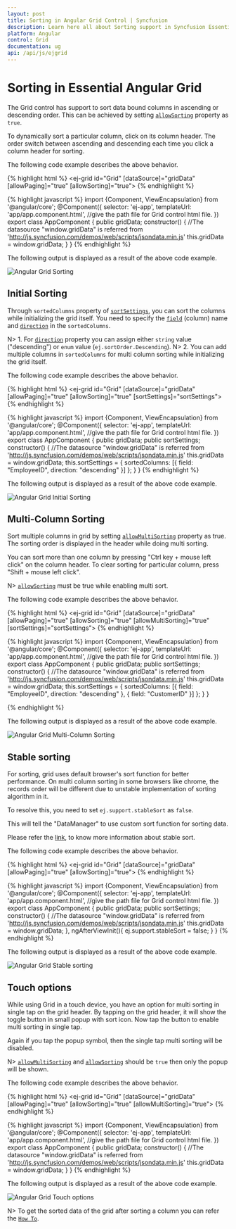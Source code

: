 ```yaml
---
layout: post
title: Sorting in Angular Grid Control | Syncfusion
description: Learn here all about Sorting support in Syncfusion Essential Angular Grid control, its elements, and more.
platform: Angular
control: Grid
documentation: ug
api: /api/js/ejgrid
--- 
```

# Sorting in Essential Angular Grid

The Grid control has support to sort data bound columns in ascending or descending order. This can be achieved by setting [`allowSorting`](https://help.syncfusion.com/api/angular/ejgrid#members:allowsorting "allowSorting") property as `true`. 

To dynamically sort a particular column, click on its column header. The order switch between ascending and descending each time you click a column header for sorting.

The following code example describes the above behavior.

{% highlight html %}
<ej-grid id="Grid" [dataSource]="gridData" [allowPaging]="true" [allowSorting]="true">
    <e-columns>
        <e-column field="OrderID"></e-column>
        <e-column field="EmployeeID"></e-column>
        <e-column field="CustomerID"></e-column>
        <e-column field="ShipCountry"></e-column>
        <e-column field="Freight"></e-column>
    </e-columns>
</ej-grid>
{% endhighlight %}

{% highlight javascript %}
import {Component, ViewEncapsulation} from '@angular/core';
@Component({
    selector: 'ej-app',
    templateUrl: 'app/app.component.html',  //give the path file for Grid control html file.
})
export class AppComponent {
    public gridData;
    constructor()
    {
        //The datasource "window.gridData" is referred from 'http://js.syncfusion.com/demos/web/scripts/jsondata.min.js'
        this.gridData = window.gridData;
    }
}
{% endhighlight %}

The following output is displayed as a result of the above code example.

![Angular Grid Sorting](sorting_images/sorting_img1.png)


## Initial Sorting

Through `sortedColumns` property of [`sortSettings`](https://help.syncfusion.com/api/angular/ejgrid#members:sortsettings "sortSettings"), you can sort the columns while initializing the grid itself. You need to specify the [`field`](https://help.syncfusion.com/api/angular/grid#members:sortsettings-sortedcolumns-field "field") (column) name and [`direction`](https://help.syncfusion.com/api/angular/grid#members:sortsettings-sortedcolumns-direction "direction") in the `sortedColumns`.

N> 1. For [`direction`](https://help.syncfusion.com/api/angular/ejgrid#members:sortsettings-sortedcolumns-direction "direction") property you can assign either `string` value ("descending") or `enum` value (`ej.sortOrder.Descending`). 
N> 2. You can add multiple columns in `sortedColumns` for multi column sorting while initializing the grid itself.

The following code example describes the above behavior.

{% highlight html %}
<ej-grid id="Grid" [dataSource]="gridData" [allowPaging]="true" [allowSorting]="true" [sortSettings]="sortSettings">
    <e-columns>
        <e-column field="OrderID"></e-column>
        <e-column field="EmployeeID"></e-column>
        <e-column field="CustomerID"></e-column>
        <e-column field="ShipCountry"></e-column>
        <e-column field="Freight"></e-column>
    </e-columns>
</ej-grid>
{% endhighlight %}

{% highlight javascript %}
import {Component, ViewEncapsulation} from '@angular/core';
@Component({
    selector: 'ej-app',
    templateUrl: 'app/app.component.html',  //give the path file for Grid control html file.
})
export class AppComponent {
    public gridData;
    public sortSettings;
    constructor()
    {
        //The datasource "window.gridData" is referred from 'http://js.syncfusion.com/demos/web/scripts/jsondata.min.js'
        this.gridData = window.gridData;
        this.sortSettings = { sortedColumns: [{ field: "EmployeeID", direction: "descending" }] };
    }
}
{% endhighlight %}

The following output is displayed as a result of the above code example.

![Angular Grid Initial Sorting](sorting_images/sorting_img2.png)


## Multi-Column Sorting

Sort multiple columns in grid by setting [`allowMultiSorting`](https://help.syncfusion.com/api/angular/ejgrid#members:allowmultisorting "allowMultiSorting") property as true. The sorting order is displayed in the header while doing multi sorting.

You can sort more than one column by pressing "Ctrl key + mouse left click" on the column header. To clear sorting for particular column, press "Shift + mouse left click". 

N> [`allowSorting`](https://help.syncfusion.com/api/angular/ejgrid#members:allowsorting "allowSorting") must be true while enabling multi sort.

The following code example describes the above behavior.

{% highlight html %}
<ej-grid id="Grid" [dataSource]="gridData" [allowPaging]="true" [allowSorting]="true" [allowMultiSorting]="true" [sortSettings]="sortSettings">
    <e-columns>
        <e-column field="OrderID"></e-column>
        <e-column field="EmployeeID"></e-column>
        <e-column field="CustomerID"></e-column>
        <e-column field="ShipCountry"></e-column>
        <e-column field="Freight"></e-column>
    </e-columns>
</ej-grid>
{% endhighlight %}

{% highlight javascript %}
import {Component, ViewEncapsulation} from '@angular/core';
@Component({
    selector: 'ej-app',
    templateUrl: 'app/app.component.html',  //give the path file for Grid control html file.
})
export class AppComponent {
    public gridData;
    public sortSettings;
    constructor()
    {
        //The datasource "window.gridData" is referred from 'http://js.syncfusion.com/demos/web/scripts/jsondata.min.js'
        this.gridData = window.gridData;
        this.sortSettings = { sortedColumns: [{ field: "EmployeeID", direction: "descending" }, { field: "CustomerID" }] };
    }
}

{% endhighlight %}

The following output is displayed as a result of the above code example.

![Angular Grid Multi-Column Sorting](sorting_images/sorting_img3.png)


## Stable sorting

For sorting, grid uses default browser's sort function for better performance. On multi column sorting in some browsers like chrome, the records order will be different due to unstable implementation of sorting algorithm in it. 

To resolve this, you need to set `ej.support.stableSort` as `false`.

This will tell the "DataManager" to use custom sort function for sorting data. 

Please refer the [link](https://en.wikipedia.org/wiki/Category:Stable_sorts# "link"), to know more information about stable sort.

The following code example describes the above behavior.

{% highlight html %}
<ej-grid id="Grid" [dataSource]="gridData" [allowPaging]="true" [allowSorting]="true">
    <e-columns>
        <e-column field="OrderID"></e-column>
        <e-column field="EmployeeID"></e-column>
        <e-column field="CustomerID"></e-column>
        <e-column field="ShipCountry"></e-column>
        <e-column field="Freight"></e-column>
    </e-columns>
</ej-grid>
{% endhighlight %}

{% highlight javascript %}
import {Component, ViewEncapsulation} from '@angular/core';
@Component({
    selector: 'ej-app',
    templateUrl: 'app/app.component.html',  //give the path file for Grid control html file.
})
export class AppComponent {
    public gridData;
    public sortSettings;
    constructor()
    {
        //The datasource "window.gridData" is referred from 'http://js.syncfusion.com/demos/web/scripts/jsondata.min.js'
        this.gridData = window.gridData;
    },
    ngAfterViewInit(){
        ej.support.stableSort = false;
    }
}
{% endhighlight %}

The following output is displayed as a result of the above code example.

![Angular Grid Stable sorting](sorting_images/sorting_img4.png)


## Touch options

While using Grid in a touch device, you have an option for multi sorting in single tap on the grid header. By tapping on the grid header, it will show the toggle button in small popup with sort icon. Now tap the button to enable multi sorting in single tap.

Again if you tap the popup symbol, then the single tap multi sorting will be disabled. 

N> [`allowMultiSorting`](https://help.syncfusion.com/api/angular/ejgrid#members:allowmultisorting "allowMultiSorting") and [`allowSorting`](https://help.syncfusion.com/api/angular/ejgrid#members:allowsorting "allowSorting") should be `true` then only the popup will be shown.

The following code example describes the above behavior.

{% highlight html %}
<ej-grid id="Grid" [dataSource]="gridData" [allowPaging]="true" [allowSorting]="true" [allowMultiSorting]="true">
    <e-columns>
        <e-column field="OrderID"></e-column>
        <e-column field="EmployeeID"></e-column>
        <e-column field="CustomerID"></e-column>
        <e-column field="ShipCountry"></e-column>
        <e-column field="Freight"></e-column>
    </e-columns>
</ej-grid>
{% endhighlight %}

{% highlight javascript %}
import {Component, ViewEncapsulation} from '@angular/core';
@Component({
    selector: 'ej-app',
    templateUrl: 'app/app.component.html',  //give the path file for Grid control html file.
})
export class AppComponent {
    public gridData;
    constructor()
    {
        //The datasource "window.gridData" is referred from 'http://js.syncfusion.com/demos/web/scripts/jsondata.min.js'
        this.gridData = window.gridData;
    }
}
{% endhighlight %}

The following output is displayed as a result of the above code example.

![Angular Grid Touch options](sorting_images/sorting_img5.png)

N> To get the sorted data of the grid after sorting a column you can refer the [`How To`](https://help.syncfusion.com/angular/grid/how-to "Getting Datasource of Grid in Sorted Order").
